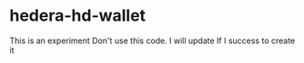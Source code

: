 # hedera-hd-wallet
This is an experiment Don't use this code. I will update If I success to create it
